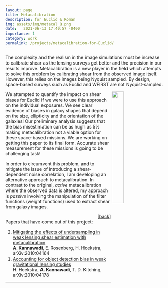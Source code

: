 ```yaml
---
layout: page
title: Metacalibration
description: for Euclid & Roman
img: assets/img/metacal_Q.png
date:   2021-06-13 17:40:57 -0400
importance: 1
category: work
permalink: /projects/metacalibration-for-Euclid/
---
```


The complexity and the realism in the image simulations must be increase to calibrate shear as the lensing surveys get better and the precision in our results improve. Metacalibration is a new player in the field which attempts to solve this problem by calibrating shear from the observed image itself. However, this relies on the images being Nyquist sampled. By design, space-based surveys such as Euclid and WFIRST are not Nyquist-sampled.

<figure>
<img src="{{ site.base_url}}/assets/img/metacal_Q.png" width="30%" align="right">
</figure>
We attempted to quantify the impact on shear biases for Euclid if we were to use this approach on the individual exposures. We see clear evidence of biases in galaxy shapes that depend on the size, ellipticity and the orientation of the galaxies! Our preliminary analysis suggests that the bias misestimation can be as hugh as 5% making metacalibration not a viable option for these space-based missions. We are working on getting this paper to its final form. Accurate shear measurement for these missions is going to be challenging task!

In order to circumvent this problem, and to mitigate the issue of introducing a shear-dependent noise correlation, I am developing an alternative approach to metacalibration. In contrast to the original, _active_ metacalibration where the observed data is altered, my approach is _passive_ involving the manipulation of the filter functions (weight functions) used to extract shear from galaxy images.
<div align="right">[<a href="index.html#projectlist">back</a>]</div>
Papers that have come out of this project:
<ol reversed>
<li><a href="https://ui.adsabs.harvard.edu/abs/2020arXiv201004164K/abstract">Mitigating the effects of undersampling in weak lensing shear estimation with metacalibration</a><br>
<b>A. Kannawadi</b>, E. Rosenberg, H. Hoekstra, arXiv:2010:04164</li>
<li><a href="https://ui.adsabs.harvard.edu/abs/2020arXiv201004178H/abstract">Accounting for object detection bias in weak gravitational lensing studies</a><br>
H. Hoekstra, <b>A. Kannawadi</b>, T. D. Kitching, arXiv:2010:04178</li>
</ol>
<hr>
